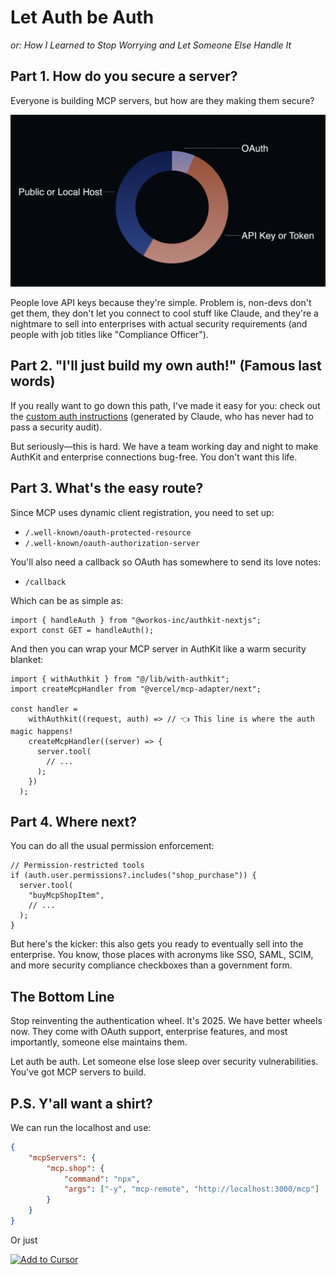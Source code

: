 # Let Auth be Auth
_or: How I Learned to Stop Worrying and Let Someone Else Handle It_


## Part 1. How do you secure a server?

Everyone is building MCP servers, but how are they making them secure?

![API keys vs OAuth: The eternal struggle](./imgs/auth_ratios.png)

People love API keys because they're simple. Problem is, non-devs don't get them, they don't let you connect to cool stuff like Claude, and they're a nightmare to sell into enterprises with actual security requirements (and people with job titles like "Compliance Officer").


## Part 2. "I'll just build my own auth!" (Famous last words)

If you really want to go down this path, I've made it easy for you: check out the [custom auth instructions](./CUSTOM_AUTH.md) (generated by Claude, who has never had to pass a security audit).

But seriously—this is hard. We have a team working day and night to make AuthKit and enterprise connections bug-free. You don't want this life.


## Part 3. What's the easy route?

Since MCP uses dynamic client registration, you need to set up:
- `/.well-known/oauth-protected-resource`
- `/.well-known/oauth-authorization-server`

You'll also need a callback so OAuth has somewhere to send its love notes:
- `/callback`

Which can be as simple as:
```tsx
import { handleAuth } from "@workos-inc/authkit-nextjs";
export const GET = handleAuth();
```

And then you can wrap your MCP server in AuthKit like a warm security blanket:

```tsx
import { withAuthkit } from "@/lib/with-authkit";
import createMcpHandler from "@vercel/mcp-adapter/next";

const handler =
    withAuthkit((request, auth) => // 👈 This line is where the auth magic happens!
    createMcpHandler((server) => {
      server.tool(
        // ...
      );
    })
  );
```


## Part 4. Where next?

You can do all the usual permission enforcement:
```tsx
// Permission-restricted tools
if (auth.user.permissions?.includes("shop_purchase")) {
  server.tool(
    "buyMcpShopItem",
    // ...
  );
}
```

But here's the kicker: this also gets you ready to eventually sell into the enterprise. You know, those places with acronyms like SSO, SAML, SCIM, and more security compliance checkboxes than a government form.


## The Bottom Line

Stop reinventing the authentication wheel. It's 2025. We have better wheels now. They come with OAuth support, enterprise features, and most importantly, someone else maintains them.

Let auth be auth. Let someone else lose sleep over security vulnerabilities. You've got MCP servers to build.


## P.S. Y'all want a shirt?

We can run the localhost and use:
```json
{
    "mcpServers": {
        "mcp.shop": {
            "command": "npx",
            "args": ["-y", "mcp-remote", "http://localhost:3000/mcp"]
        }
    }
}
```

Or just 

[![Add to Cursor](../public/mcp-install-dark.png)](https://cursor.com/install-mcp?name=mcp.shop&config=eyJjb21tYW5kIjoibnB4IC15IG1jcC1yZW1vdGUgaHR0cHM6Ly9tY3Auc2hvcC9tY3AifQ%3D%3D)


<!-- P.S. you can build these notes into slides with `npm install -g @marp-team/marp-cli && node talk/build-slides.js` -->